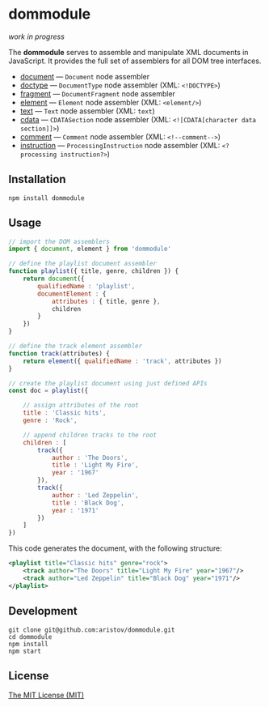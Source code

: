 # dommodule

<em>work in progress</em>

The **dommodule** serves to assemble and manipulate XML documents in JavaScript.
It provides the full set of assemblers for all DOM tree interfaces.

- [document](lib/document.js) — `Document` node assembler
- [doctype](lib/doctype.js) — `DocumentType` node assembler (XML: `<!DOCTYPE>`)
- [fragment](lib/fragment.js) — `DocumentFragment` node assembler 
- [element](lib/element.js) — `Element` node assembler (XML: `<element/>`)
- [text](lib/text.js) — `Text` node assembler (XML: `text`)
- [cdata](lib/cdata.js) — `CDATASection` node assembler (XML: `<![CDATA[character data section]]>`)
- [comment](lib/comment.js) — `Comment` node assembler (XML: `<!--comment-->`)
- [instruction](lib/instruction.js) — `ProcessingInstruction` node assembler (XML: `<?processing instruction?>`)

## Installation

```
npm install dommodule
```

## Usage

```js
// import the DOM assemblers
import { document, element } from 'dommodule'

// define the playlist document assembler
function playlist({ title, genre, children }) {
    return document({
        qualifiedName : 'playlist',
        documentElement : {
            attributes : { title, genre },
            children
        }
    })
}

// define the track element assembler
function track(attributes) {
    return element({ qualifiedName : 'track', attributes })
}

// create the playlist document using just defined APIs
const doc = playlist({

    // assign attributes of the root
    title : 'Classic hits',
    genre : 'Rock',

    // append children tracks to the root
    children : [
        track({
            author : 'The Doors',
            title : 'Light My Fire',
            year : '1967'
        }),
        track({
            author : 'Led Zeppelin',
            title : 'Black Dog',
            year : '1971'
        })
    ]
})
```

This code generates the document, with the following structure:

```xml
<playlist title="Classic hits" genre="rock">
    <track author="The Doors" title="Light My Fire" year="1967"/>
    <track author="Led Zeppelin" title="Black Dog" year="1971"/>
</playlist>
```

## Development

```
git clone git@github.com:aristov/dommodule.git
cd dommodule
npm install
npm start
```

## License

[The MIT License (MIT)](https://raw.githubusercontent.com/aristov/dommodule/master/LICENSE)
